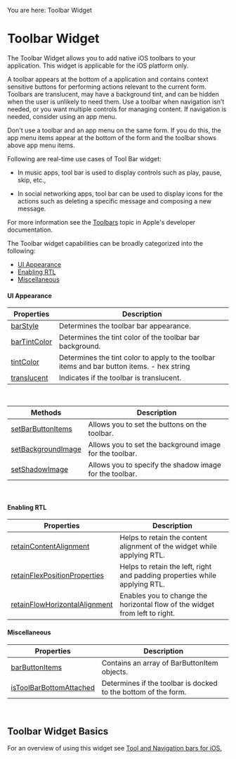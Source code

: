                                

You are here: Toolbar Widget

Toolbar Widget
==============

The Toolbar Widget allows you to add native iOS toolbars to your application. This widget is applicable for the iOS platform only.

A toolbar appears at the bottom of a application and contains context sensitive buttons for performing actions relevant to the current form. Toolbars are translucent, may have a background tint, and can be hidden when the user is unlikely to need them. Use a toolbar when navigation isn’t needed, or you want multiple controls for managing content. If navigation is needed, consider using an app menu.

Don't use a toolbar and an app menu on the same form. If you do this, the app menu items appear at the bottom of the form and the toolbar shows above app menu items.

Following are real-time use cases of Tool Bar widget:

*   In music apps, tool bar is used to display controls such as play, pause, skip, etc.,
    
*   In social networking apps, tool bar can be used to display icons for the actions such as deleting a specific message and composing a new message.
    

<!-- For more information see the [Toolbars](https://developer.apple.com/documentation/uikit/uitoolbar?language=objc) and [UI guidelines](https://developer.apple.com/design/human-interface-guidelines/toolbars) topics in Apple's developer documentation. -->

For more information see the [Toolbars](https://developer.apple.com/design/human-interface-guidelines/toolbars) topic in Apple's developer documentation.

The Toolbar widget capabilities can be broadly categorized into the following:

*   [UI Appearance](#ui-appearance)
*   [Enabling RTL](#enabling-rtl)
*   [Miscellaneous](#miscellaneous)

#### UI Appearance

  
| Properties | Description |
| --- | --- |
| [barStyle](Toolbar_Properties.md#barStyle) | Determines the toolbar bar appearance. |
| [barTintColor](Toolbar_Properties.md#barTintColor) | Determines the tint color of the toolbar bar background. |
| [tintColor](Toolbar_Properties.md#tintColor) | Determines the tint color to apply to the toolbar items and bar button items. - hex string |
| [translucent](Toolbar_Properties.md#translucent) | Indicates if the toolbar is translucent. |

 

| Methods | Description |
| --- | --- |
| [setBarButtonItems](Toolbar_Methods.md#setBarButtonItems) | Allows you to set the buttons on the toolbar. |
| [setBackgroundImage](Toolbar_Methods.md#setBackgroundImage) | Allows you to set the background image for the toolbar. |
| [setShadowImage](Toolbar_Methods.md#setShadowImage) | Allows you to specify the shadow image for the toolbar. |

 

#### Enabling RTL

| Properties | Description |
| --- | --- |
| [retainContentAlignment](Toolbar_Properties.md#retainContentAlignment) | Helps to retain the content alignment of the widget while applying RTL. |
| [retainFlexPositionProperties](Toolbar_Properties.md#retainFlexPositionProperties) | Helps to retain the left, right and padding properties while applying RTL. |
| [retainFlowHorizontalAlignment](Toolbar_Properties.md#retainFlowHorizontalAlignment) | Enables you to change the horizontal flow of the widget from left to right. |

#### Miscellaneous

| Properties | Description |
| --- | --- |
| [barButtonItems](Toolbar_Properties.md#barButtonItems) | Contains an array of BarButtonItem objects. |
| [isToolBarBottomAttached](Toolbar_Properties.md#isToolBarBottomAttached) | Determines if the toolbar is docked to the bottom of the form. |

 

Toolbar Widget Basics
---------------------

For an overview of using this widget see [Tool and Navigation bars for iOS.](Tool_and_Navigation_bars_for_iOS.md)

